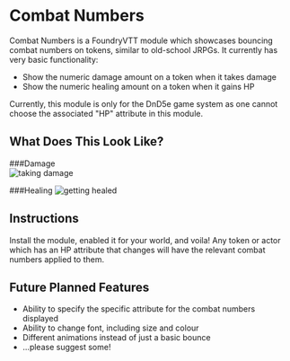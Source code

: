 # Combat Numbers

Combat Numbers is a FoundryVTT module which showcases bouncing combat numbers on tokens, similar to old-school JRPGs. It currently has very basic functionality:

* Show the numeric damage amount on a token when it takes damage
* Show the numeric healing amount on a token when it gains HP

Currently, this module is only for the DnD5e game system as one cannot choose the associated "HP" attribute in this module.

## What Does This Look Like?

###Damage  
![taking damage](img/preview1.gif)

###Healing 
![getting healed](img/preview2.gif)

## Instructions

Install the module, enabled it for your world, and voila! Any token or actor which has an HP attribute that changes will have the relevant combat numbers applied to them.

## Future Planned Features

* Ability to specify the specific attribute for the combat numbers displayed
* Ability to change font, including size and colour
* Different animations instead of just a basic bounce
* ...please suggest some! 